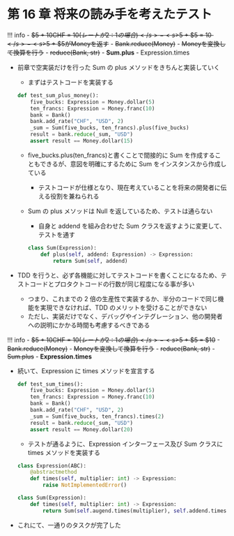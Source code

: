 # 第 16 章 将来の読み手を考えたテスト

<!-- prettier-ignore -->
!!! info
    -   <s>$5 + 10CHF = $10 (レートが 2:1 の場合)</s>
    -   <s>$5 + $5 = $10</s>
    -   <s>$5 + $5がMoneyを返す</s>
    -   <s>Bank.reduce(Money)</s>
    -   <s>Moneyを変換して換算を行う</s>
    -   <s>reduce(Bank, str)</s>
    -   **Sum.plus**
    -   Expression.times

-   前章で空実装だけを行った Sum の plus メソッドをきちんと実装していく

    -   まずはテストコードを実装する

    ```python
    def test_sum_plus_money():
        five_bucks: Expression = Money.dollar(5)
        ten_francs: Expression = Money.franc(10)
        bank = Bank()
        bank.add_rate("CHF", "USD", 2)
        _sum = Sum(five_bucks, ten_francs).plus(five_bucks)
        result = bank.reduce(_sum, "USD")
        assert result == Money.dollar(15)
    ```

    -   five_bucks.plus(ten_francs)と書くことで間接的に Sum を作成することもできるが、意図を明確にするために Sum をインスタンスから作成している
        -   テストコードが仕様となり、現在考えていることを将来の開発者に伝える役割を兼ねられる
    -   Sum の plus メソッドは Null を返しているため、テストは通らない

        -   自身と addend を組み合わせた Sum クラスを返すように変更して、テストを通す

        ```python
        class Sum(Expression):
            def plus(self, addend: Expression) -> Expression:
                return Sum(self, addend)
        ```

-   TDD を行うと、必ず各機能に対してテストコードを書くことになるため、テストコードとプロタクトコードの行数が同じ程度になる事が多い

    -   つまり、これまでの 2 倍の生産性で実装するか、半分のコードで同じ機能を実現できなければ、TDD のメリットを受けることができない
    -   ただし、実装だけでなく、デバッグやインテグレーション、他の開発者への説明にかかる時間も考慮するべきである

<!-- prettier-ignore -->
!!! info
    -   <s>$5 + 10CHF = $10 (レートが 2:1 の場合)</s>
    -   <s>$5 + $5 = $10</s>
    -   <s>Bank.reduce(Money)</s>
    -   <s>Moneyを変換して換算を行う</s>
    -   <s>reduce(Bank, str)</s>
    -   <s>Sum.plus</s>
    -   **Expression.times**

-   続いて、Expression に times メソッドを宣言する

    ```python
    def test_sum_times():
        five_bucks: Expression = Money.dollar(5)
        ten_francs: Expression = Money.franc(10)
        bank = Bank()
        bank.add_rate("CHF", "USD", 2)
        _sum = Sum(five_bucks, ten_francs).times(2)
        result = bank.reduce(_sum, "USD")
        assert result == Money.dollar(20)
    ```

    -   テストが通るように、Expression インターフェース及び Sum クラスに times メソッドを実装する

    ```python
    class Expression(ABC):
        @abstractmethod
        def times(self, multiplier: int) -> Expression:
            raise NotImplementedError()

    class Sum(Expression):
        def times(self, multiplier: int) -> Expression:
            return Sum(self.augend.times(multiplier), self.addend.times(multiplier))
    ```

-   これにて、一通りのタスクが完了した
